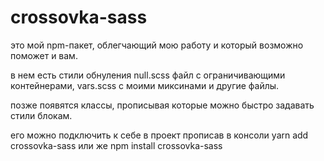# crossovka-sass
это мой npm-пакет, облегчающий мою работу и который возможно поможет и вам.

в нем есть стили обнуления null.scss файл с ограничивающими контейнерами, vars.scss с моими миксинами и другие файлы.

позже появятся классы, прописывая которые можно быстро задавать стили блокам.


его можно подключить к себе в проект прописав в консоли yarn add crossovka-sass  или же npm install crossovka-sass
